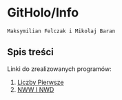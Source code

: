 # GitHolo/Info

`Maksymilian Felczak i Mikolaj Baran`

## Spis treści

Linki do zrealizowanych programów:

1. [Liczby Pierwsze](https://github.com/GitHolo/Info/tree/main/LiczbyPierwsze)
2. [NWW I NWD](https://github.com/GitHolo/Info/tree/main/NWWiNWD)
